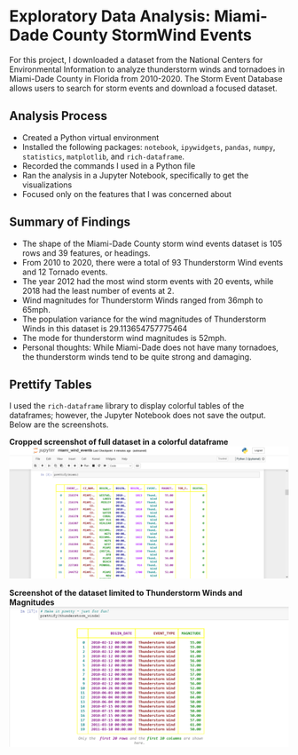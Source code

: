 # Exploratory Data Analysis: Miami-Dade County StormWind Events

For this project, I downloaded a dataset from the National Centers for Environmental Information to analyze thunderstorm winds and tornadoes in Miami-Dade County in Florida from 2010-2020. The Storm Event Database allows users to search for storm events and download a focused dataset.

## Analysis Process

- Created a Python virtual environment
- Installed the following packages: `notebook`, `ipywidgets`, `pandas`, `numpy`, `statistics`, `matplotlib`, and `rich-dataframe`.
- Recorded the commands I used in a Python file
- Ran the analysis in a Jupyter Notebook, specifically to get the visualizations
- Focused only on the features that I was concerned about

## Summary of Findings

- The shape of the Miami-Dade County storm wind events dataset is 105 rows and 39 features, or headings.
- From 2010 to 2020, there were a total of 93 Thunderstorm Wind events and 12 Tornado events.
- The year 2012 had the most wind storm events with 20 events, while 2018 had the least number of events at 2.
- Wind magnitudes for Thunderstorm Winds ranged from 36mph to 65mph.
- The population variance for the wind magnitudes of Thunderstorm Winds in this dataset is 29.113654757775464
- The mode for thunderstorm wind magnitudes is 52mph.
- Personal thoughts: While Miami-Dade does not have many tornadoes, the thunderstorm winds tend to be quite strong and damaging.

## Prettify Tables

I used the `rich-dataframe` library to display colorful tables of the dataframes; however, the Jupyter Notebook does not save the output. Below are the screenshots.

**Cropped screenshot of full dataset in a colorful dataframe**
![Miami dataset as a prettified table](prettify_miami.png)

**Screenshot of the dataset limited to Thunderstorm Winds and Magnitudes**
![Thunderstorm winds and magnitudes in a prettified table](prettify_thunderstormwinds.png)